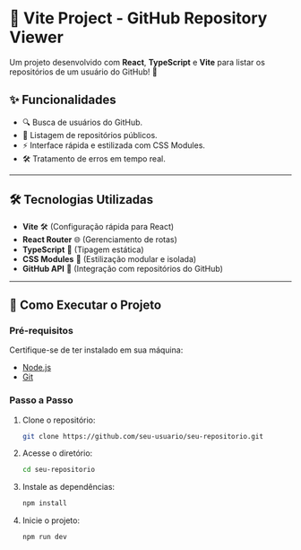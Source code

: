 # 🌟 Vite Project - GitHub Repository Viewer

Um projeto desenvolvido com **React**, **TypeScript** e **Vite** para listar os repositórios de um usuário do GitHub! 🚀

## ✨ Funcionalidades

- 🔍 Busca de usuários do GitHub.
- 📂 Listagem de repositórios públicos.
- ⚡ Interface rápida e estilizada com CSS Modules.
- 🛠️ Tratamento de erros em tempo real.

---

## 🛠️ Tecnologias Utilizadas

- **Vite** 🛠️ (Configuração rápida para React)
- **React Router** 🌐 (Gerenciamento de rotas)
- **TypeScript** 📘 (Tipagem estática)
- **CSS Modules** 🎨 (Estilização modular e isolada)
- **GitHub API** 📡 (Integração com repositórios do GitHub)

---

## 🚀 Como Executar o Projeto

### Pré-requisitos
Certifique-se de ter instalado em sua máquina:
- [Node.js](https://nodejs.org/)
- [Git](https://git-scm.com/)

### Passo a Passo
1. Clone o repositório:
   ```bash
   git clone https://github.com/seu-usuario/seu-repositorio.git

2. Acesse o diretório:
   ```bash
   cd seu-repositorio

3. Instale as dependências:
   ```bash
   npm install

4. Inicie o projeto:
   ```bash
   npm run dev
